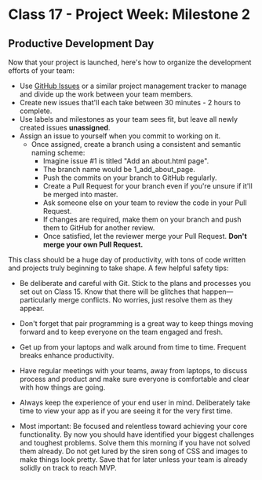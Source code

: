 # Class 17 -  Project Week: Milestone 2
## Productive Development Day

Now that your project is launched, here's how to organize the development efforts of your team:

* Use [GitHub Issues](https://guides.github.com/features/issues/) or a similar project management tracker to manage and divide up the work between your team members.
 * Create new issues that'll each take between 30 minutes - 2 hours  to complete.
 * Use labels and milestones as your team sees fit, but leave all newly created issues **unassigned**.
 * Assign an issue to yourself when you commit to working on it.
   * Once assigned, create a branch using a consistent and semantic naming scheme:
     * Imagine issue #1 is titled "Add an about.html page".
      * The branch name would be 1_add_about_page.
      * Push the commits on your branch to GitHub regularly.
      * Create a Pull Request for your branch even if you're unsure if it'll be merged into master.
      * Ask someone else on your team to review the code in your Pull Request.
      * If changes are required, make them on your branch and push them to GitHub for another review.
      * Once satisfied, let the reviewer merge your Pull Request. **Don't merge your own Pull Request.**

This class should be a huge day of productivity, with tons of code written and projects truly beginning to take shape. A few helpful safety tips:

 * Be deliberate and careful with Git. Stick to the plans and processes you set out on Class 15. Know that there will be glitches that happen—particularly merge conflicts. No worries, just resolve them as they appear.

 * Don't forget that pair programming is a great way to keep things moving forward and to keep everyone on the team engaged and fresh.

 * Get up from your laptops and walk around from time to time.  Frequent breaks enhance productivity.

 * Have regular meetings with your teams, away from laptops, to discuss process and product and make sure everyone is comfortable and clear with how things are going.

 * Always keep the experience of your end user in mind. Deliberately take time to view your app as if you are seeing it for the very first time.

*  Most important: Be focused and relentless toward achieving your core functionality. By now you should have identified your biggest challenges and toughest problems. Solve them this morning if you have not solved them already. Do not get lured by the siren song of CSS and images to make things look pretty. Save that for later unless your team is already solidly on track to reach MVP.
